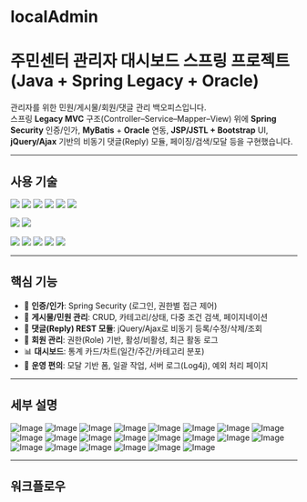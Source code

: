 # localAdmin

# 주민센터 관리자 대시보드 스프링 프로젝트 (Java + Spring Legacy + Oracle)




관리자를 위한 민원/게시물/회원/댓글 관리 백오피스입니다.  
스프링 **Legacy MVC** 구조(Controller–Service–Mapper–View) 위에 **Spring Security** 인증/인가, **MyBatis** + **Oracle** 연동, **JSP/JSTL + Bootstrap** UI, **jQuery/Ajax** 기반의 비동기 댓글(Reply) 모듈, 페이징/검색/모달 등을 구현했습니다.

---

## 사용 기술
<p>
  <img src="https://img.shields.io/badge/HTML5-E34F26?style=flat-square&logo=html5&logoColor=fff"/>
  <img src="https://img.shields.io/badge/CSS3-1572B6?style=flat-square&logo=css3&logoColor=fff"/> 
  <img src="https://img.shields.io/badge/JavaScript-F7DF1E?style=flat-square&logo=JavaScript&logoColor=fff"/> 
  <img src="https://img.shields.io/badge/jQuery-0769AD?style=flat-square&logo=jQuery&logoColor=fff"/> 
  <img src="https://img.shields.io/badge/React-61DAFB?style=flat-square&logo=React&logoColor=fff"/>
  <img src="https://img.shields.io/badge/Spring-6DB33F?style=flat-square&logo=spring&logoColor=fff"/>
</p>
<p>
  <img src="https://img.shields.io/badge/Oracle-F80000?style=flat-square&logo=Oracle&logoColor=4479A1"/> 
  <img src="https://img.shields.io/badge/JAVA-8F0000?style=flat-square&logo=Java&logoColor=4479A1"/>
</p>
<p>
  <img src="https://img.shields.io/badge/Notion-ffffff?style=flat-square&logo=Notion&logoColor=black"/> 
  <img src="https://img.shields.io/badge/GitHub-gray?style=flat-square&logo=GitHub&logoColor=black"/> 
  <img src="https://img.shields.io/badge/Git-blue?style=flat-square&logo=Git&logoColor=F05032"/> 
  <img src="https://img.shields.io/badge/Visual Studio Code-007ACC?style=flat-square&logo=visualstudiocode&logoColor=#007ACC"/> 
  <img src="https://img.shields.io/badge/Eclipse IDE-2C2255?style=flat-square&logo=eclipseide&logoColor=#fff"/> 
</p>

---

## 핵심 기능
- 🔐 **인증/인가**: Spring Security (로그인, 권한별 접근 제어)
- 📄 **게시물/민원 관리**: CRUD, 카테고리/상태, 다중 조건 검색, 페이지네이션
- 💬 **댓글(Reply) REST 모듈**: jQuery/Ajax로 비동기 등록/수정/삭제/조회
- 👥 **회원 관리**: 권한(Role) 기반, 활성/비활성, 최근 활동 로그
- 📊 **대시보드**: 통계 카드/차트(일간/주간/카테고리 분포)
- 🧰 **운영 편의**: 모달 기반 폼, 일괄 작업, 서버 로그(Log4j), 예외 처리 페이지

---

## 세부 설명

![Image](https://github.com/user-attachments/assets/726af03d-96e4-424d-ad11-aa947a1f0810)
![Image](https://github.com/user-attachments/assets/18a72b06-0cc8-442d-8e25-c04849fe0588)
![Image](https://github.com/user-attachments/assets/04de83b4-57f2-4587-8077-ee62917e299e)
![Image](https://github.com/user-attachments/assets/68633232-25a5-4fc4-a2ba-c63342582b26)
![Image](https://github.com/user-attachments/assets/3669d1d5-1132-4d33-9729-fbd756b0fc45)
![Image](https://github.com/user-attachments/assets/331feccb-710b-49f2-bbd7-ed5d931ba382)
![Image](https://github.com/user-attachments/assets/ec8a78f3-6eb4-4bf8-879c-bc4f4b7c0171)
![Image](https://github.com/user-attachments/assets/a8098111-d9e4-4b6d-917a-d732cacdbdd4)
![Image](https://github.com/user-attachments/assets/5755ec21-d1c1-4781-bcaf-9aa7b47d4d9b)
![Image](https://github.com/user-attachments/assets/da33ebdd-2ca0-4aac-bd4b-91fb98c44493)
![Image](https://github.com/user-attachments/assets/84bdd084-e0c3-4a6f-8487-959f40f05ba4)
![Image](https://github.com/user-attachments/assets/f416814f-aa3c-45a1-8300-3e8a8331993b)
![Image](https://github.com/user-attachments/assets/1b0cd3d3-6397-46fd-9f77-a8a9e34ed8d1)
![Image](https://github.com/user-attachments/assets/d379370d-05c1-4592-b184-036f7c8ac21c)
![Image](https://github.com/user-attachments/assets/9f1ca03f-1a04-49c0-9926-4e74c4d8dfa0)
![Image](https://github.com/user-attachments/assets/31011dda-8c78-4b10-b96c-b7ca0b3b3227)
![Image](https://github.com/user-attachments/assets/6c9a1280-74d9-4c77-9d4d-0b3c98a8765c)
![Image](https://github.com/user-attachments/assets/341b6973-4786-4ddc-9d0e-34a40e8c8baa)
![Image](https://github.com/user-attachments/assets/4aa121dc-42ef-41da-bbaa-6de4c461246d)
![Image](https://github.com/user-attachments/assets/60b4bb1d-ece3-4a39-8985-6327e66efb64)
![Image](https://github.com/user-attachments/assets/30bb469a-ae84-44ab-b633-5ccdfa5fdefe)
![Image](https://github.com/user-attachments/assets/441b3fc0-26db-43fd-91af-e05c2a378229)

---

## 워크플로우

